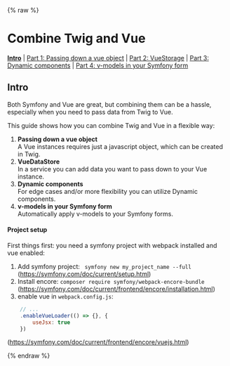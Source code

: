 {% raw %}
# Combine Twig and Vue

 **[Intro](guide-vue-twig.md)**
| [Part 1: Passing down a vue object](guide-vue-twig-part-1-object.md)
| [Part 2: VueStorage](guide-vue-twig-part-2-storage.md)
| [Part 3: Dynamic components](guide-vue-twig-part-3-dynamic-components.md)
| [Part 4: v-models in your Symfony form](guide-vue-twig-part-4-form.md)

## Intro

Both Symfony and Vue are great, but combining them can be a hassle, especially when
you need to pass data from Twig to Vue. 

This guide shows how you can combine Twig and Vue in a flexible way:

1. **Passing down a vue object**  
A Vue instances requires just a javascript object, which can be created in Twig.
2. **VueDataStore**  
In a service you can add data you want to pass down to your Vue instance. 
3. **Dynamic components**  
For edge cases and/or more flexibility you can utilize Dynamic components.
4. **v-models in your Symfony form**  
Automatically apply v-models to your Symfony forms.

#### Project setup

First things first: you need a symfony project with webpack installed and vue enabled:

1.  Add symfony project: ` symfony new my_project_name --full`  
(https://symfony.com/doc/current/setup.html)
2. Install encore: `composer require symfony/webpack-encore-bundle`
(https://symfony.com/doc/current/frontend/encore/installation.html)
3. enable vue in `webpack.config.js`:
```js
    // ...
    .enableVueLoader(() => {}, {
        useJsx: true
    })
```
(https://symfony.com/doc/current/frontend/encore/vuejs.html)

{% endraw %}